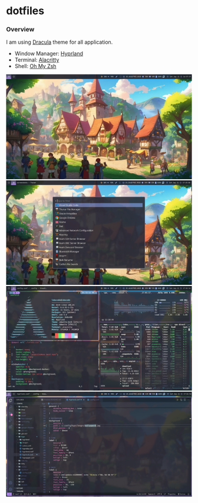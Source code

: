# dotfiles

### Overview

I am using [Dracula](https://draculatheme.com/) theme for all application.

* Window Manager: [Hyprland](https://github.com/hyprwm/Hyprland)
* Terminal: [Alacritty](https://alacritty.org/)
* Shell: [Oh My Zsh](https://ohmyz.sh/#install)

![image description](screenshots/wallpaper.png)
![image description](screenshots/rofi.png)
![image description](screenshots/terminal.png)
![image description](screenshots/vscode.png)